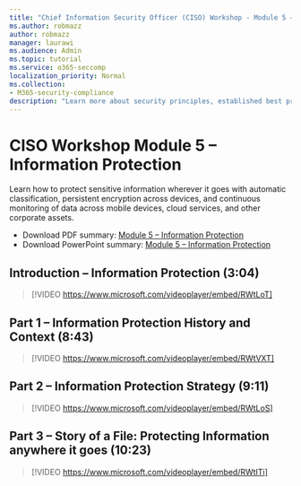 ```yaml
---
title: "Chief Information Security Officer (CISO) Workshop - Module 5 – Information Protection"
ms.author: robmazz
author: robmazz
manager: laurawi
ms.audience: Admin
ms.topic: tutorial
ms.service: o365-seccomp
localization_priority: Normal
ms.collection:
- M365-security-compliance
description: "Learn more about security principles, established best practices, and emerging best practices for modernizing your organization."
---
```


# CISO Workshop Module 5 – Information Protection

Learn how to protect sensitive information wherever it goes with automatic classification, persistent encryption across devices, and continuous monitoring of data across mobile devices, cloud services, and other corporate assets.

- Download PDF summary: [Module 5 – Information Protection](media/ciso-workshop-5-information-protection-strategy.pdf)
- Download PowerPoint summary: [Module 5 – Information Protection](https://docs.microsoft.com/office365/securitycompliance/media/ciso-workshop-5-information-protection-strategy.pptx)

## Introduction – Information Protection (3:04)

> [!VIDEO https://www.microsoft.com/videoplayer/embed/RWtLoT]

## Part 1 – Information Protection History and Context (8:43)

> [!VIDEO https://www.microsoft.com/videoplayer/embed/RWtVXT]

## Part 2 – Information Protection Strategy (9:11)

> [!VIDEO https://www.microsoft.com/videoplayer/embed/RWtLoS]

## Part 3 – Story of a File: Protecting Information anywhere it goes (10:23)

> [!VIDEO https://www.microsoft.com/videoplayer/embed/RWtITi]